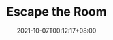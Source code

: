 ---
title: "Escape the Room"
date: 2021-10-07T00:12:17+08:00
draft: true
preview: "/images/projects/escape-the-room/intro_preview.jpg"
projecttype: "Side"
teamsize: 1
toolsused: ["Flash", "ActionScript 3.0"]
role: "Game Developer"
type: "page"
layout: "projects/escape-the-room"
---